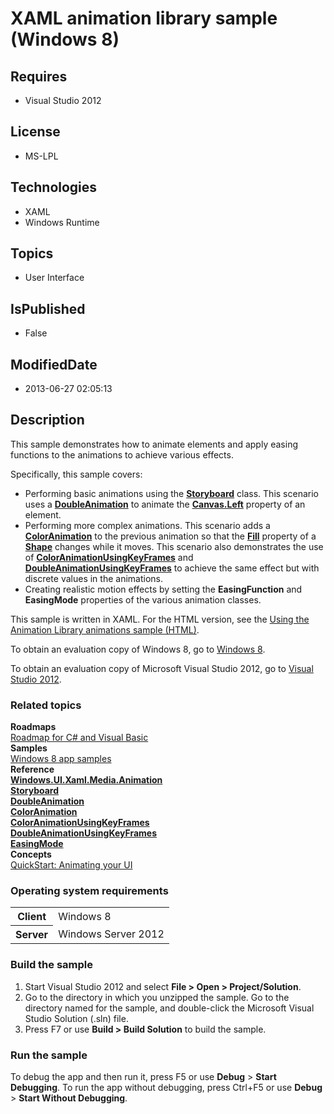 # XAML animation library sample (Windows 8)
## Requires
* Visual Studio 2012
## License
* MS-LPL
## Technologies
* XAML
* Windows Runtime
## Topics
* User Interface
## IsPublished
* False
## ModifiedDate
* 2013-06-27 02:05:13
## Description

<div id="mainSection">
<p>This sample demonstrates how to animate elements and apply easing functions to the animations to achieve various effects.
</p>
<p>Specifically, this sample covers:</p>
<ul>
<li>Performing basic animations using the <a href="http://msdn.microsoft.com/library/windows/apps/br210490">
<b>Storyboard</b></a> class. This scenario uses a <a href="http://msdn.microsoft.com/library/windows/apps/br243136">
<b>DoubleAnimation</b></a> to animate the <a href="http://msdn.microsoft.com/library/windows/apps/hh759771">
<b>Canvas.Left</b></a> property of an element. </li><li>Performing more complex animations. This scenario adds a <a href="http://msdn.microsoft.com/library/windows/apps/br243066">
<b>ColorAnimation</b></a> to the previous animation so that the <a href="http://msdn.microsoft.com/library/windows/apps/br243378">
<b>Fill</b></a> property of a <a href="http://msdn.microsoft.com/library/windows/apps/br243377">
<b>Shape</b></a> changes while it moves. This scenario also demonstrates the use of
<a href="http://msdn.microsoft.com/library/windows/apps/br243066usingkeyframes"><b>ColorAnimationUsingKeyFrames</b></a> and
<a href="http://msdn.microsoft.com/library/windows/apps/br243136usingkeyframes"><b>DoubleAnimationUsingKeyFrames</b></a> to achieve the same effect but with discrete values in the animations.
</li><li>Creating realistic motion effects by setting the <b>EasingFunction</b> and <b>
EasingMode</b> properties of the various animation classes. </li></ul>
<p></p>
<p>This sample is written in XAML. For the HTML version, see the <a href="http://go.microsoft.com/fwlink/p/?linkid=242402">
Using the Animation Library animations sample (HTML)</a>.</p>
<p>To obtain an evaluation copy of Windows&nbsp;8, go to <a href="http://go.microsoft.com/fwlink/p/?linkid=241655">
Windows&nbsp;8</a>.</p>
<p>To obtain an evaluation copy of Microsoft Visual Studio&nbsp;2012, go to <a href="http://go.microsoft.com/fwlink/p/?linkid=241656">
Visual Studio&nbsp;2012</a>.</p>
<h3><a id="related_topics"></a>Related topics</h3>
<dl><dt><b>Roadmaps</b> </dt><dt><a href="http://msdn.microsoft.com/library/windows/apps/br229583">Roadmap for C# and Visual Basic</a>
</dt><dt><b>Samples</b> </dt><dt><a href="http://go.microsoft.com/fwlink/p/?LinkID=227694">Windows 8 app samples</a>
</dt><dt><b>Reference</b> </dt><dt><a href="http://msdn.microsoft.com/library/windows/apps/br243232"><b>Windows.UI.Xaml.Media.Animation</b></a>
</dt><dt><a href="http://msdn.microsoft.com/library/windows/apps/br210490"><b>Storyboard</b></a>
</dt><dt><a href="http://msdn.microsoft.com/library/windows/apps/br243136"><b>DoubleAnimation</b></a>
</dt><dt><a href="http://msdn.microsoft.com/library/windows/apps/br243066"><b>ColorAnimation</b></a>
</dt><dt><a href="http://msdn.microsoft.com/library/windows/apps/br243066usingkeyframes"><b>ColorAnimationUsingKeyFrames</b></a>
</dt><dt><a href="http://msdn.microsoft.com/library/windows/apps/br243136usingkeyframes"><b>DoubleAnimationUsingKeyFrames</b></a>
</dt><dt><a href="http://msdn.microsoft.com/library/windows/apps/br210277"><b>EasingMode</b></a>
</dt><dt><b>Concepts</b> </dt><dt><a href="http://msdn.microsoft.com/library/windows/apps/hh452703">QuickStart: Animating your UI</a>
</dt></dl>
<h3>Operating system requirements</h3>
<table>
<tbody>
<tr>
<th>Client</th>
<td><dt>Windows&nbsp;8 </dt></td>
</tr>
<tr>
<th>Server</th>
<td><dt>Windows Server&nbsp;2012 </dt></td>
</tr>
</tbody>
</table>
<h3>Build the sample</h3>
<ol>
<li>Start Visual Studio&nbsp;2012 and select <b>File &gt; Open &gt; Project/Solution</b>.
</li><li>Go to the directory in which you unzipped the sample. Go to the directory named for the sample, and double-click the Microsoft Visual Studio Solution (.sln) file.
</li><li>Press F7 or use <b>Build &gt; Build Solution</b> to build the sample. </li></ol>
<h3>Run the sample</h3>
<p>To debug the app and then run it, press F5 or use <b>Debug</b> &gt; <b>Start Debugging</b>. To run the app without debugging, press Ctrl&#43;F5 or use
<b>Debug</b> &gt; <b>Start Without Debugging</b>.</p>
</div>
